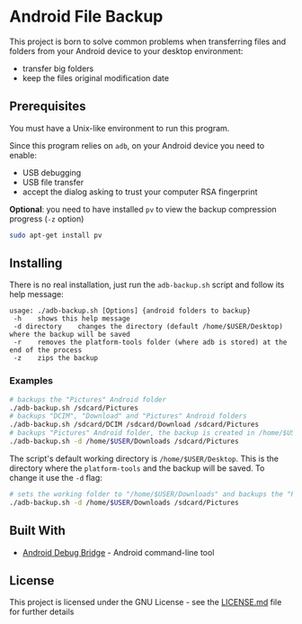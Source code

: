# Android File Backup

This project is born to solve common problems when transferring files and folders from your Android device to your desktop environment:
- transfer big folders
- keep the files original modification date

## Prerequisites

You must have a Unix-like environment to run this program.

Since this program relies on `adb`, on your Android device you need to enable:
- USB debugging
- USB file transfer
- accept the dialog asking to trust your computer RSA fingerprint

**Optional**: you need to have installed `pv` to view the backup compression progress (`-z` option) 

```bash
sudo apt-get install pv
```

## Installing

There is no real installation, just run the `adb-backup.sh` script and follow its help message:

```
usage: ./adb-backup.sh [Options] {android folders to backup}
 -h    shows this help message
 -d directory    changes the directory (default /home/$USER/Desktop) where the backup will be saved
 -r    removes the platform-tools folder (where adb is stored) at the end of the process
 -z    zips the backup
```

### Examples

```bash
# backups the "Pictures" Android folder
./adb-backup.sh /sdcard/Pictures
# backups "DCIM", "Download" and "Pictures" Android folders
./adb-backup.sh /sdcard/DCIM /sdcard/Download /sdcard/Pictures
# backups "Pictures" Android folder, the backup is created in /home/$USER/Downloads
./adb-backup.sh -d /home/$USER/Downloads /sdcard/Pictures
```

The script's default working directory is `/home/$USER/Desktop`. This is the directory where the `platform-tools` and the backup will be saved. To change it use the `-d` flag:

```bash
# sets the working folder to "/home/$USER/Downloads" and backups the "Pictures" Android folder
./adb-backup.sh -d /home/$USER/Downloads /sdcard/Pictures
```

## Built With

- [Android Debug Bridge](https://developer.android.com/studio/command-line/adb) - Android command-line tool

## License

This project is licensed under the GNU License - see the [LICENSE.md](LICENSE.md) file for further details
